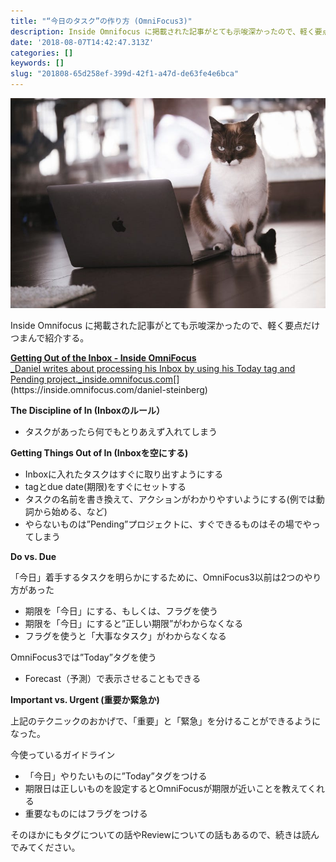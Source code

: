 ```yaml
---
title: "“今日のタスク”の作り方 (OmniFocus3)"
description: Inside Omnifocus に掲載された記事がとても示唆深かったので、軽く要点だけつまんで紹介する。
date: '2018-08-07T14:42:47.313Z'
categories: []
keywords: []
slug: "201808-65d258ef-399d-42f1-a47d-de63fe4e6bca"
---
```

![](1__ELPsIYd__HLCIUddn1RGjeg.jpeg)

Inside Omnifocus に掲載された記事がとても示唆深かったので、軽く要点だけつまんで紹介する。

[**Getting Out of the Inbox - Inside OmniFocus**  
_Daniel writes about processing his Inbox by using his Today tag and Pending project._inside.omnifocus.com](https://inside.omnifocus.com/daniel-steinberg "https://inside.omnifocus.com/daniel-steinberg")[](https://inside.omnifocus.com/daniel-steinberg)

**The Discipline of In (Inboxのルール）**

*   タスクがあったら何でもとりあえず入れてしまう

**Getting Things Out of In (Inboxを空にする)**

*   Inboxに入れたタスクはすぐに取り出すようにする
*   tagとdue date(期限)をすぐにセットする
*   タスクの名前を書き換えて、アクションがわかりやすいようにする(例では動詞から始める、など)
*   やらないものは”Pending”プロジェクトに、すぐできるものはその場でやってしまう

**Do vs. Due**

「今日」着手するタスクを明らかにするために、OmniFocus3以前は2つのやり方があった

*   期限を「今日」にする、もしくは、フラグを使う
*   期限を「今日」にすると”正しい期限”がわからなくなる
*   フラグを使うと「大事なタスク」がわからなくなる

OmniFocus3では”Today”タグを使う

*   Forecast（予測）で表示させることもできる

**Important vs. Urgent (重要か緊急か)**

上記のテクニックのおかげで、「重要」と「緊急」を分けることができるようになった。

今使っているガイドライン

*   「今日」やりたいものに”Today”タグをつける
*   期限日は正しいものを設定するとOmniFocusが期限が近いことを教えてくれる
*   重要なものにはフラグをつける

そのほかにもタグについての話やReviewについての話もあるので、続きは読んでみてください。